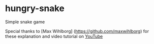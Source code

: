 hungry-snake
============

Simple snake game 

Special thanks to [Max Wihlborg] (https://github.com/maxwihlborg) for these explanation and video tutorial on [YouTube](https://www.youtube.com/watch?v=uU5YPIvJ24Y)
